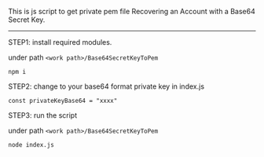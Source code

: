 This is js script to get private pem file Recovering an Account with a Base64 Secret Key.

---
STEP1: install required modules.

under path `<work path>/Base64SecretKeyToPem`

`npm i`


STEP2: change to your base64 format private key in index.js 

`const privateKeyBase64 = "xxxx"`


STEP3: run the script

under path `<work path>/Base64SecretKeyToPem`

`node index.js`
